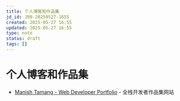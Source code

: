 ```yaml
---
title: 个人博客和作品集
jd_id: J00-20250527-1655
created: 2025-05-27 16:55
updated: 2025-05-27 16:55
type: note
status: draft
tags: []
---
```


# 个人博客和作品集

- [Manish Tamang - Web Developer Portfolio](https://www.manishtamang.com/) - 全栈开发者作品集网站
